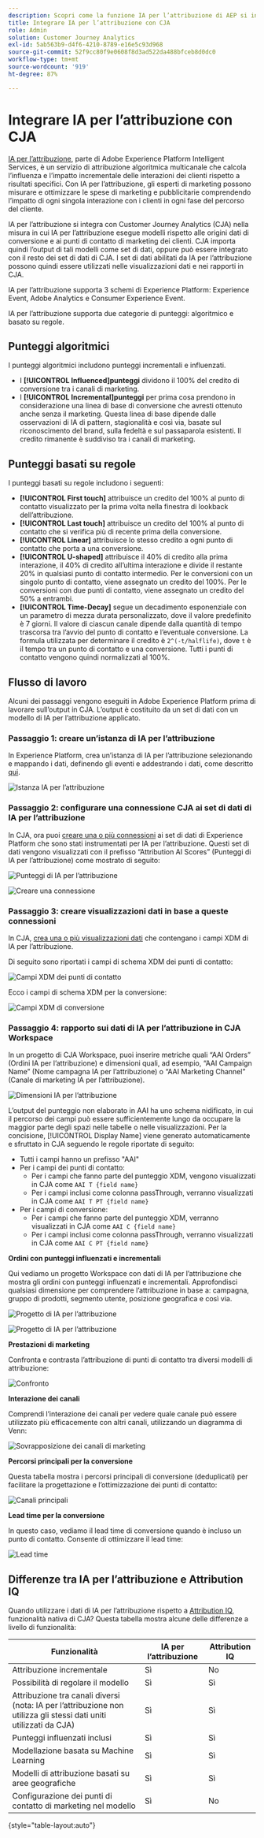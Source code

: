 ```yaml
---
description: Scopri come la funzione IA per l’attribuzione di AEP si integra con Workspace in CJA.
title: Integrare IA per l’attribuzione con CJA
role: Admin
solution: Customer Journey Analytics
exl-id: 5ab563b9-d4f6-4210-8789-e16e5c93d968
source-git-commit: 52f9cc80f9e0608f8d3ad522da488bfceb8d0dc0
workflow-type: tm+mt
source-wordcount: '919'
ht-degree: 87%

---
```


# Integrare IA per l’attribuzione con CJA

[IA per l’attribuzione](https://experienceleague.adobe.com/docs/experience-platform/intelligent-services/attribution-ai/overview.html?lang=it), parte di Adobe Experience Platform Intelligent Services, è un servizio di attribuzione algoritmica multicanale che calcola l’influenza e l’impatto incrementale delle interazioni dei clienti rispetto a risultati specifici. Con IA per l’attribuzione, gli esperti di marketing possono misurare e ottimizzare le spese di marketing e pubblicitarie comprendendo l’impatto di ogni singola interazione con i clienti in ogni fase del percorso del cliente.

IA per l’attribuzione si integra con Customer Journey Analytics (CJA) nella misura in cui IA per l’attribuzione esegue modelli rispetto alle origini dati di conversione e ai punti di contatto di marketing dei clienti. CJA importa quindi l’output di tali modelli come set di dati, oppure può essere integrato con il resto dei set di dati di CJA. I set di dati abilitati da IA per l’attribuzione possono quindi essere utilizzati nelle visualizzazioni dati e nei rapporti in CJA.

IA per l’attribuzione supporta 3 schemi di Experience Platform: Experience Event, Adobe Analytics e Consumer Experience Event.

IA per l’attribuzione supporta due categorie di punteggi: algoritmico e basato su regole.

## Punteggi algoritmici

I punteggi algoritmici includono punteggi incrementali e influenzati.

* I **[!UICONTROL Influenced]punteggi** dividono il 100% del credito di conversione tra i canali di marketing.
* I **[!UICONTROL Incremental]punteggi** per prima cosa prendono in considerazione una linea di base di conversione che avresti ottenuto anche senza il marketing. Questa linea di base dipende dalle osservazioni di IA di pattern, stagionalità e così via, basate sul riconoscimento del brand, sulla fedeltà e sul passaparola esistenti. Il credito rimanente è suddiviso tra i canali di marketing.

## Punteggi basati su regole

I punteggi basati su regole includono i seguenti:

* **[!UICONTROL First touch]** attribuisce un credito del 100% al punto di contatto visualizzato per la prima volta nella finestra di lookback dell’attribuzione.
* **[!UICONTROL Last touch]** attribuisce un credito del 100% al punto di contatto che si verifica più di recente prima della conversione.
* **[!UICONTROL Linear]** attribuisce lo stesso credito a ogni punto di contatto che porta a una conversione.
* **[!UICONTROL U-shaped]** attribuisce il 40% di credito alla prima interazione, il 40% di credito all’ultima interazione e divide il restante 20% in qualsiasi punto di contatto intermedio. Per le conversioni con un singolo punto di contatto, viene assegnato un credito del 100%. Per le conversioni con due punti di contatto, viene assegnato un credito del 50% a entrambi.
* **[!UICONTROL Time-Decay]** segue un decadimento esponenziale con un parametro di mezza durata personalizzato, dove il valore predefinito è 7 giorni. Il valore di ciascun canale dipende dalla quantità di tempo trascorsa tra l’avvio del punto di contatto e l’eventuale conversione. La formula utilizzata per determinare il credito è `2^(-t/halflife)`, dove `t` è il tempo tra un punto di contatto e una conversione. Tutti i punti di contatto vengono quindi normalizzati al 100%.

## Flusso di lavoro

Alcuni dei passaggi vengono eseguiti in Adobe Experience Platform prima di lavorare sull’output in CJA. L’output è costituito da un set di dati con un modello di IA per l’attribuzione applicato.

### Passaggio 1: creare un’istanza di IA per l’attribuzione

In Experience Platform, crea un’istanza di IA per l’attribuzione selezionando e mappando i dati, definendo gli eventi e addestrando i dati, come descritto [qui](https://experienceleague.adobe.com/docs/experience-platform/intelligent-services/attribution-ai/user-guide.html?lang=it).

![Istanza IA per l’attribuzione](assets/aai-instance.png)

### Passaggio 2: configurare una connessione CJA ai set di dati di IA per l’attribuzione

In CJA, ora puoi [creare una o più connessioni](/help/connections/create-connection.md) ai set di dati di Experience Platform che sono stati instrumentati per IA per l’attribuzione. Questi set di dati vengono visualizzati con il prefisso “Attribution AI Scores” (Punteggi di IA per l’attribuzione) come mostrato di seguito:

![Punteggi di IA per l’attribuzione](assets/aai-scores.png)

![Creare una connessione](assets/aai-create-connection.png)

### Passaggio 3: creare visualizzazioni dati in base a queste connessioni

In CJA, [crea una o più visualizzazioni dati](/help/data-views/create-dataview.md) che contengano i campi XDM di IA per l’attribuzione.

Di seguito sono riportati i campi di schema XDM dei punti di contatto:

![Campi XDM dei punti di contatto](assets/touchpoint-fields.png)

Ecco i campi di schema XDM per la conversione:

![Campi XDM di conversione](assets/conversion-fields.png)

### Passaggio 4: rapporto sui dati di IA per l’attribuzione in CJA Workspace

In un progetto di CJA Workspace, puoi inserire metriche quali “AAI Orders” (Ordini IA per l’attribuzione) e dimensioni quali, ad esempio, “AAI Campaign Name” (Nome campagna IA per l’attribuzione) o “AAI Marketing Channel” (Canale di marketing IA per l’attribuzione).

![Dimensioni IA per l’attribuzione](assets/aai-dims.png)

L’output del punteggio non elaborato in AAI ha uno schema nidificato, in cui il percorso dei campi può essere sufficientemente lungo da occupare la maggior parte degli spazi nelle tabelle o nelle visualizzazioni. Per la concisione, [!UICONTROL Display Name] viene generato automaticamente e sfruttato in CJA seguendo le regole riportate di seguito:

* Tutti i campi hanno un prefisso &quot;AAI&quot;
* Per i campi dei punti di contatto:
   * Per i campi che fanno parte del punteggio XDM, vengono visualizzati in CJA come `AAI T {field name}`
   * Per i campi inclusi come colonna passThrough, verranno visualizzati in CJA come `AAI T PT {field name}`
* Per i campi di conversione:
   * Per i campi che fanno parte del punteggio XDM, verranno visualizzati in CJA come `AAI C {field name}`
   * Per i campi inclusi come colonna passThrough, verranno visualizzati in CJA come `AAI C PT {field name}`

**Ordini con punteggi influenzati e incrementali**

Qui vediamo un progetto Workspace con dati di IA per l’attribuzione che mostra gli ordini con punteggi influenzati e incrementali. Approfondisci qualsiasi dimensione per comprendere l’attribuzione in base a: campagna, gruppo di prodotti, segmento utente, posizione geografica e così via.

![Progetto di IA per l’attribuzione](assets/aai-project.png)

![Progetto di IA per l’attribuzione](assets/aai-project2.png)

**Prestazioni di marketing**

Confronta e contrasta l’attribuzione di punti di contatto tra diversi modelli di attribuzione:

![Confronto](assets/compare.png)

**Interazione dei canali**

Comprendi l’interazione dei canali per vedere quale canale può essere utilizzato più efficacemente con altri canali, utilizzando un diagramma di Venn:

![Sovrapposizione dei canali di marketing](assets/mc-overlap.png)

**Percorsi principali per la conversione**

Questa tabella mostra i percorsi principali di conversione (deduplicati) per facilitare la progettazione e l’ottimizzazione dei punti di contatto:

![Canali principali](assets/top-channels.png)

**Lead time per la conversione**

In questo caso, vediamo il lead time di conversione quando è incluso un punto di contatto. Consente di ottimizzare il lead time:

![Lead time](assets/lead-time.png)

## Differenze tra IA per l’attribuzione e Attribution IQ

Quando utilizzare i dati di IA per l’attribuzione rispetto a [Attribution IQ](/help/analysis-workspace/attribution/overview.md), funzionalità nativa di CJA? Questa tabella mostra alcune delle differenze a livello di funzionalità:

| Funzionalità | IA per l’attribuzione | Attribution IQ |
| --- | --- | --- |
| Attribuzione incrementale | Sì | No |
| Possibilità di regolare il modello | Sì | Sì |
| Attribuzione tra canali diversi (nota: IA per l’attribuzione non utilizza gli stessi dati uniti utilizzati da CJA) | Sì | Sì |
| Punteggi influenzati inclusi | Sì | Sì |
| Modellazione basata su Machine Learning | Sì | Sì |
| Modelli di attribuzione basati su aree geografiche | Sì | Sì |
| Configurazione dei punti di contatto di marketing nel modello | Sì | No |

{style=&quot;table-layout:auto&quot;}
